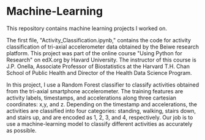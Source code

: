 # Machine-Learning
This repository contains machine learning projects I worked on.

The first file, "Activity_Classification.ipynb," contains the code for activity classification of tri-axial accelerometer data obtained by the Beiwe research platform. This project was part of the online course "Using Python for Research" on edX.org by Havard University. The instructor of this course is J.P. Onella, Associate Professor of Biostatistics at the Harvard T.H. Chan School of Public Health and Director of the Health Data Science Program.

In this project, I use a Random Forest classifier to classify activities obtained from the tri-axial smartphone accelerometer. The training features are activity labels, timestamps, and accelerations along three cartesian coordinates: x,y, and z. Depending on the timestamp and accelerations, the activities are classified into four categories: standing, walking, stairs down, and stairs up, and are encoded as 1, 2, 3, and 4, respectively. Our job is to use a machine-learning model to classify different activities as accurately as possible.

